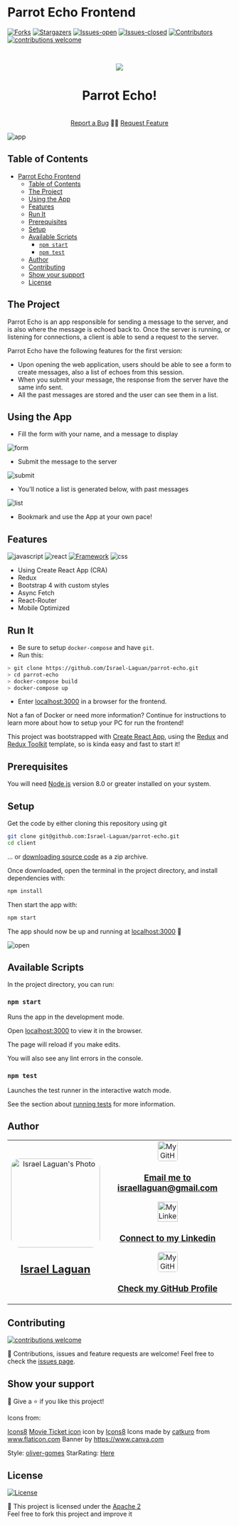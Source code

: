 # Parrot Echo Frontend

<!-- PROJECT SHIELDS -->
[![Forks][forks-shield]][forks-url]
[![Stargazers][stars-shield]][stars-url]
[![Issues-open][issues-open-shield]][issues-url]
[![Issues-closed][issues-closed-shield]][issues-url]
[![Contributors][contributors-shield]][contributors-url]
[![contributions welcome][contributions-welcome]][issues-url]

<!-- PROJECT LOGO -->
<br/>
<p align="center">
  <a href="https://github.com/Israel-Laguan/parrot-echo/">
    <img src="https://img.icons8.com/color/48/000000/parrot.png"/>
  </a>

  <h1 align="center">
	  Parrot Echo!
  </h1>
  <p align="center">
    <br/>
    <a href="https://github.com/Israel-Laguan/parrot-echo/issues">Report a Bug</a>
    🙋‍♂️
    <a href="https://github.com/Israel-Laguan/parrot-echo/issues">Request Feature</a>
  </p>
</p>

![app](docs/app.png)

## Table of Contents

- [Parrot Echo Frontend](#parrot-echo-frontend)
  - [Table of Contents](#table-of-contents)
  - [The Project](#the-project)
  - [Using the App](#using-the-app)
  - [Features](#features)
  - [Run It](#run-it)
  - [Prerequisites](#prerequisites)
  - [Setup](#setup)
  - [Available Scripts](#available-scripts)
    - [`npm start`](#npm-start)
    - [`npm test`](#npm-test)
  - [Author](#author)
  - [Contributing](#contributing)
  - [Show your support](#show-your-support)
  - [License](#license)

## The Project

Parrot Echo is an app responsible for sending a message to the server, and is also where the message is echoed back to. Once the server is running, or listening for connections, a client is able to send a request to the server.

Parrot Echo have the following features for the first version:

- Upon opening the web application, users should be able to see a form to create messages, also a list of echoes from this session.
- When you submit your message, the response from the server have the same info sent.
- All the past messages are stored and the user can see them in a list.

## Using the App

- Fill the form with your name, and a message to display

![form](docs/form.gif)

- Submit the message to the server

![submit](docs/submit.gif)

- You'll notice a list is generated below, with past messages

![list](docs/list.gif)

- Bookmark and use the App at your own pace!

## Features

![javascript][]
![react][]
[![Framework][badge-framework]][framework-url]
![css][]

- Using Create React App (CRA)
- Redux
- Bootstrap 4 with custom styles
- Async Fetch
- React-Router
- Mobile Optimized

## Run It

- Be sure to setup `docker-compose` and have `git`.
- Run this:

```sh
> git clone https://github.com/Israel-Laguan/parrot-echo.git
> cd parrot-echo
> docker-compose build
> docker-compose up
```

- Enter [localhost:3000][] in a browser for the frontend.

Not a fan of Docker or need more information? Continue for instructions to learn more about how to setup your PC for run the frontend!

This project was bootstrapped with [Create React App](https://github.com/facebook/create-react-app), using the [Redux](https://redux.js.org/) and [Redux Toolkit](https://redux-toolkit.js.org/) template, so is kinda easy and fast to start it!

## Prerequisites

You will need [Node.js](https://nodejs.org) version 8.0 or greater installed on your system.

## Setup

Get the code by either cloning this repository using git

```bash
git clone git@github.com:Israel-Laguan/parrot-echo.git
cd client
```

... or [downloading source code](git@github.com:Israel-Laguan/parrot-echo.git/archive/master.zip) as a zip archive.

Once downloaded, open the terminal in the project directory, and install dependencies with:

```bash
npm install
```

Then start the app with:

```bash
npm start
```

The app should now be up and running at [localhost:3000][] 🚀

![open](docs/browser.gif)

## Available Scripts

In the project directory, you can run:

### `npm start`

Runs the app in the development mode.

Open [localhost:3000][] to view it in the browser.

The page will reload if you make edits.

You will also see any lint errors in the console.

### `npm test`

Launches the test runner in the interactive watch mode.

See the section about [running tests](https://facebook.github.io/create-react-app/docs/running-tests) for more information.


## Author

<table style="width:100%">
  <tr>
    <td>
        <div align="center">
            <a href="./docs/img/photo.png" target="_blank" rel="author">
                <img src="https://avatars2.githubusercontent.com/u/36519478?s=460&v=4" style="border-radius: 10%; min-width: 100px;" alt="Israel Laguan's Photo" width="200px">
            </a>
            <h2>
                <a href="https://israel-laguan.github.io/" target="_blank" rel="author">
                    Israel Laguan
                </a>
            </h2>
        </div>
    </td>
    <td>
        <div align="center">
            <a href="mailto:israellaguan@gmail.com" target="_blank" rel="author">
                <img src="https://img.icons8.com/color/48/000000/message-squared.png" style="border-radius: 10%" alt="My GitHub" height="45px">
                <h3>
                    Email me to 
                    <a href="mailto:israellaguan@gmail.com">
                        israellaguan@gmail.com
                    </a>
                </h3>
            </a>
            <a href="https://www.linkedin.com/in/israellaguan/" target="_blank" rel="author">
                <img src="https://img.icons8.com/color/48/000000/linkedin.png" alt="My Linkedin" height="45px">
                <h3>
                    Connect to my Linkedin
                </h3>
            </a>
            <a href="https://github.com/Israel-Laguan" target="_blank" rel="author">
                <img src="https://img.icons8.com/color/48/000000/github--v1.png" 
			style="border-radius: 10%" alt="My GitHub" height="45px"
		>
                <h3>
                    Check my GitHub Profile
                </h3>
            </a>
        </div>
    </td>
  </tr>
</table> 

## Contributing

[![contributions welcome][contributions-welcome]][issues-url]

🤝 Contributions, issues and feature requests are welcome!
Feel free to check the [issues page][issues-url].

## Show your support

🤗 Give a ⭐️ if you like this project!

Icons from:

<a href="https://icons8.com/icon/13917/full-image">Icons8</a>
<a target="_blank" href="https://icons8.com/icons/set/starred-ticket">Movie Ticket icon</a> icon by <a target="_blank" href="https://icons8.com">Icons8</a>
Icons made by <a href="https://www.flaticon.com/authors/catkuro" title="catkuro">catkuro</a> from <a href="https://www.flaticon.com/" title="Flaticon"> www.flaticon.com</a>
Banner by https://www.canva.com

Style: [oliver-gomes](https://github.com/oliver-gomes/react-movie)
StarRating: [Here](https://codesandbox.io/s/v0n20v6143)

## License

[![License][badge-apache]][apache-license]

📝 This project is licensed under the [Apache 2](LICENSE)\
Feel free to fork this project and improve it

<!-- MARKDOWN LINKS & IMAGES -->
[contributors-shield]: https://img.shields.io/github/contributors/Israel-Laguan/parrot-echo?style=for-the-badge
[contributors-url]: https://github.com/Israel-Laguan/parrot-echo/graphs/contributors
[forks-shield]: https://img.shields.io/github/forks/Israel-Laguan/parrot-echo?style=for-the-badge
[forks-url]: https://github.com/Israel-Laguan/parrot-echo/network/members
[stars-shield]: https://img.shields.io/github/stars/Israel-Laguan/parrot-echo?style=for-the-badge
[stars-url]: https://github.com/Israel-Laguan/parrot-echo/stargazers
[issues-open-shield]: https://img.shields.io/github/issues/Israel-Laguan/parrot-echo?style=for-the-badge
[issues-url]: https://github.com/Israel-Laguan/parrot-echo/issues
[issues-closed-shield]: https://img.shields.io/github/issues-closed/Israel-Laguan/parrot-echo?style=for-the-badge
[badge-framework]: https://img.shields.io/badge/store-Redux-000?style=for-the-badge&logo=redux
[framework-url]: https://redux.js.org/
[contributions-welcome]: https://img.shields.io/badge/contributions-welcome-brightgreen.svg?style=for-the-badge
[badge-apache]: https://img.shields.io/badge/License-Apache%202.0-blue.svg?style=for-the-badge
[apache-license]: https://opensource.org/licenses/Apache-2.0
[react]: https://img.shields.io/badge/React-16+-61DAFB?style=for-the-badge&logo=react
[javascript]: https://img.shields.io/badge/JAVASCRIPT-ES6%2B-F7DF1E?style=for-the-badge&logo=javascript
[css]: https://img.shields.io/badge/style-CSS-1572B6?style=for-the-badge&logo=css3
[localhost:3000]: http://localhost:3000

